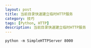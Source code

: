 ```yaml
---
layout: post
title: 当前目录快速建立临时HTTP服务
category: 技巧
tags: [Python, HTTP]
description: 当前目录快速建立临时HTTP服务
---
```


```
python -m SimpleHTTPServer 8000
```